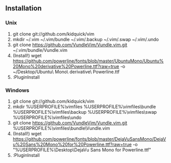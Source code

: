 Installation
------------

### Unix
1. git clone git://github.com/kidquick/vim
2. mkdir ~/.vim ~/.vim/bundle ~/.vim/.backup ~/.vim/.swap ~/.vim/.undo
3. git clone https://github.com/VundleVim/Vundle.vim.git ~/.vim/bundle/Vundle.vim
4. (Install!) wget https://github.com/powerline/fonts/blob/master/UbuntuMono/Ubuntu%20Mono%20derivative%20Powerline.ttf?raw=true -o ~/Desktop/Ubuntu\ Mono\ derivative\ Powerline.ttf
5. :PluginInstall

### Windows
1. git clone git://github.com/kidquick/vim
2. mkdir %USERPROFILE%\vimfiles %USERPROFILE%\vimfiles\bundle %USERPROFILE%\vimfiles\backup %USERPROFILE%\vimfiles\swap %USERPROFILE%\vimfiles\undo
3. git clone https://github.com/VundleVim/Vundle.vim.git %USERPROFILE%\vimfiles\bundle\Vundle.vim
4. (Install!) wget https://github.com/powerline/fonts/blob/master/DejaVuSansMono/DejaVu%20Sans%20Mono%20for%20Powerline.ttf?raw=true -o "%USERPROFILE%\Desktop\DejaVu Sans Mono for Powerline.ttf"
5. :PluginInstall
